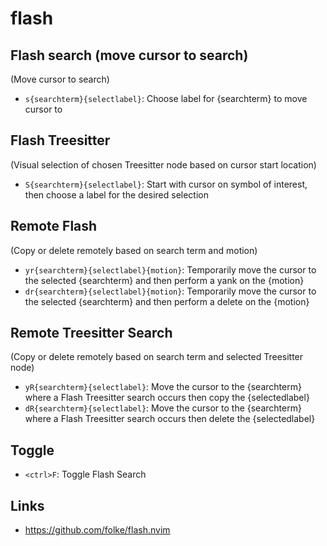 # flash

## Flash search (move cursor to search)

(Move cursor to search)

- `s{searchterm}{selectlabel}`: Choose label for {searchterm} to move cursor to

## Flash Treesitter

(Visual selection of chosen Treesitter node based on cursor start location)

- `S{searchterm}{selectlabel}`: Start with cursor on symbol of interest, then choose a label for the desired selection

## Remote Flash

(Copy or delete remotely based on search term and motion)

- `yr{searchterm}{selectlabel}{motion}`: Temporarily move the cursor to the selected {searchterm} and then perform a yank on the {motion}
- `dr{searchterm}{selectlabel}{motion}`: Temporarily move the cursor to the selected {searchterm} and then perform a delete on the {motion}

## Remote Treesitter Search

(Copy or delete remotely based on search term and selected Treesitter node)

- `yR{searchterm}{selectlabel}`: Move the cursor to the {searchterm} where a Flash Treesitter search occurs then copy the {selectedlabel}
- `dR{searchterm}{selectlabel}`: Move the cursor to the {searchterm} where a Flash Treesitter search occurs then delete the {selectedlabel}

## Toggle

- `<ctrl>F`: Toggle Flash Search

## Links

- https://github.com/folke/flash.nvim
